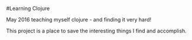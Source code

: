 #Learning Clojure

May 2016 teaching myself clojure - and finding it very hard!

This project is a place to save the interesting things I find
and accomplish.
